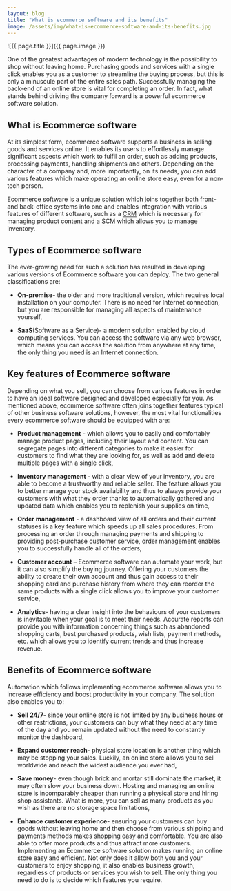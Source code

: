```yaml
---
layout: blog
title: "What is ecommerce software and its benefits"
image: /assets/img/what-is-ecommerce-software-and-its-benefits.jpg
---
```

![{{ page.title }}]({{ page.image }})

One of the greatest advantages of modern technology is the possibility to shop without leaving home. Purchasing goods and services with a single click enables you as a customer to streamline the buying process, but this is only a minuscule part of the entire sales path. Successfully managing the back-end of an online store is vital for completing an order. In fact, what stands behind driving the company forward is a powerful ecommerce software solution.
 

## What is Ecommerce software
At its simplest form, ecommerce software supports a business in selling goods and services online. It enables its users to effortlessly manage significant aspects which work to fulfil an order, such as adding products, processing payments, handling shipments and others. Depending on the character of a company and, more importantly, on its needs, you can add various features which make operating an online store easy, even for a non-tech person.

Ecommerce software is a unique solution which joins together both front- and back-office systems into one and enables integration with various features of different software, such as a [CRM](https://headchannel.co.uk/blog/what-is-a-crm-and-its-benefits/) which is necessary for managing product content and a [SCM](https://headchannel.co.uk/blog/what-is-a-scm-and-its-benefits/) which allows you to manage inventory.
 

## Types of Ecommerce software
The ever-growing need for such a solution has resulted in developing various versions of Ecommerce software you can deploy.  The two general classifications are:

- **On-premise**-
the older and more traditional version, which requires local installation on your computer. There is no need for Internet connection, but you are responsible for managing all aspects of maintenance yourself,
 
- **SaaS**(Software as a Service)-
a modern solution enabled by cloud computing services. You can access the software via any web browser, which means you can access the solution from anywhere at any time, the only thing you need is an Internet connection.
 
## Key features of Ecommerce software
Depending on what you sell, you can choose from various features in order to have an ideal software designed and developed especially for you. As mentioned above, ecommerce software often joins together features typical of other business software solutions, however, the most vital functionalities every ecommerce software should be equipped with are:
 
- **Product management** -
which allows you to easily and comfortably manage product pages, including their layout and content. You can segregate pages into different categories to make it easier for customers to find what they are looking for, as well as add and delete multiple pages with a single click,
 
- **Inventory management** -
with a clear view of your inventory, you are able to become a trustworthy and reliable seller. The feature allows you to better manage your stock availability and thus to always provide your customers with what they order thanks to automatically gathered and updated data which enables you to replenish your supplies on time,
 
- **Order management** -
a dashboard view of all orders and their current statuses is a key feature which speeds up all sales procedures. From processing an order through managing payments and shipping to providing post-purchase customer service, order management enables you to successfully handle all of the orders,
 
- **Customer account** – 
Ecommerce software can automate your work, but it can also simplify the buying journey. Offering your customers the ability to create their own account and thus gain access to their shopping card and purchase history from where they can reorder the same products with a single click allows you to improve your customer service,
 
- **Analytics**-
having a clear insight into the behaviours of your customers is inevitable when your goal is to meet their needs. Accurate reports can provide you with information concerning things such as abandoned shopping carts, best purchased products, wish lists, payment methods, etc. which allows you to identify current trends and thus increase revenue.
 
## Benefits of Ecommerce software
Automation which follows implementing ecommerce software allows you to increase efficiency and boost productivity in your company. The solution also enables you to:
 

- **Sell 24/7**-
since your online store is not limited by any business hours or other restrictions, your customers can buy what they need at any time of the day and you remain updated without the need to constantly monitor the dashboard,
 
- **Expand customer reach**-
physical store location is another thing which may be stopping your sales. Luckily, an online store allows you to sell worldwide and reach the widest audience you ever had,
 
- **Save money**-
even though brick and mortar still dominate the market, it may often slow your business down. Hosting and managing an online store is incomparably cheaper than running a physical store and hiring shop assistants. What is more, you can sell as many products as you wish as there are no storage space limitations,
 
- **Enhance customer experience**-
ensuring your customers can buy goods without leaving home and then choose from various shipping and payments methods makes shopping easy and comfortable. You are also able to offer more products and thus attract more customers.
Implementing an Ecommerce software solution makes running an online store easy and efficient. Not only does it allow both you and your customers to enjoy shopping, it also enables business growth, regardless of products or services you wish to sell. The only thing you need to do is to decide which features you require.
